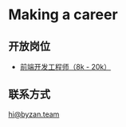 # Making a career

## 开放岗位
- [前端开发工程师（8k - 20k）](https://github.com/Byzanteam/handbook/blob/master/hiring/frontend.md)

## 联系方式
hi@byzan.team

